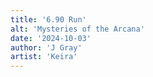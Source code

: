 ```yaml
---
title: '6.90 Run'
alt: 'Mysteries of the Arcana'
date: '2024-10-03'
author: 'J Gray'
artist: 'Keira'
---
```

